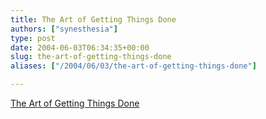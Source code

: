 ```yaml
---
title: The Art of Getting Things Done
authors: ["synesthesia"]
type: post
date: 2004-06-03T06:34:35+00:00
slug: the-art-of-getting-things-done 
aliases: ["/2004/06/03/the-art-of-getting-things-done"]

---
```

[The Art of Getting Things Done][1]

 [1]: https://www.fastcompany.com/online/35/smith.html